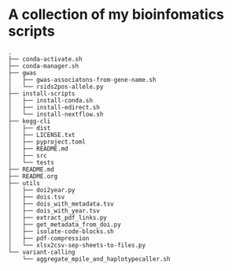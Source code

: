 

# A collection of my bioinfomatics scripts

    .
    ├── conda-activate.sh
    ├── conda-manager.sh
    ├── gwas
    │   ├── gwas-associatons-from-gene-name.sh
    │   └── rsids2pos-allele.py
    ├── install-scripts
    │   ├── install-conda.sh
    │   ├── install-edirect.sh
    │   └── install-nextflow.sh
    ├── kegg-cli
    │   ├── dist
    │   ├── LICENSE.txt
    │   ├── pyproject.toml
    │   ├── README.md
    │   ├── src
    │   └── tests
    ├── README.md
    ├── README.org
    ├── utils
    │   ├── doi2year.py
    │   ├── dois.tsv
    │   ├── dois_with_metadata.tsv
    │   ├── dois_with_year.tsv
    │   ├── extract_pdf_links.py
    │   ├── get_metadata_from_doi.py
    │   ├── isolate-code-blocks.sh
    │   ├── pdf-compression
    │   └── xlsx2csv-sep-sheets-to-files.py
    └── variant-calling
        └── aggregate_mpile_and_haplotypecaller.sh

